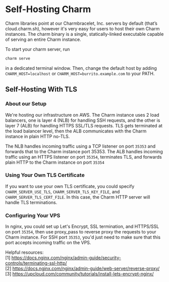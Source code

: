 # Self-Hosting Charm

Charm libraries point at our Charmbracelet, Inc. servers by default (that’s cloud.charm.sh), however it's very easy for users to host their own Charm instances. The charm binary is a single, statically-linked executable capable of serving an entire Charm instance. 

To start your charm server, run
```bash
charm serve
```
in a dedicated terminal window. Then, change the default host by adding `CHARM_HOST=localhost` or `CHARM_HOST=burrito.example.com` to your PATH. 


## Self-Hosting With TLS
### About our Setup

We're hosting our infrastructure on AWS. The Charm instance uses 2 load balancers, one is layer 4 (NLB) for handling SSH requests, and the other is layer 7 (ALB) for handling HTTPS SSL/TLS requests. TLS gets terminated at the load balancer level, then the ALB communicates with the Charm instance in plain HTTP no-TLS.

The NLB handles incoming traffic using a TCP listener on port `35353` and forwards that to the Charm instance port 35353. The ALB handles incoming traffic using an HTTPS listener on port `35354`, terminates TLS, and forwards plain HTTP to the Charm instance on port `35354`

### Using Your Own TLS Certificate
If you want to use your own TLS certificate, you could specify `CHARM_SERVER_USE_TLS`, `CHARM_SERVER_TLS_KEY_FILE`, and `CHARM_SERVER_TLS_CERT_FILE`. In this case, the Charm HTTP server will handle TLS terminations.

### Configuring Your VPS
In nginx, you could set up Let's Encrypt, SSL termination, and HTTPS/SSL on port `35354`, then use proxy_pass to reverse proxy the requests to your Charm instance. For SSH port `35353`, you'd just need to make sure that this port accepts incoming traffic on the VPS.

Helpful resources:  
[1] https://docs.nginx.com/nginx/admin-guide/security-controls/terminating-ssl-http/  
[2] https://docs.nginx.com/nginx/admin-guide/web-server/reverse-proxy/  
[3] https://upcloud.com/community/tutorials/install-lets-encrypt-nginx/  
